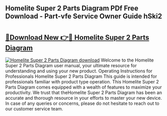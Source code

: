 ## Homelite Super 2 Parts Diagram PDf Free Download - Part-vfe Service Owner Guide hSki2

# <h2><a href="http://dfsgkcn.blite.top/?on=Homelite+Super+2+Parts+Diagram">🔗Download New 👉🔴 Homelite Super 2 Parts Diagram</a></h2>

[![Homelite Super 2 Parts Diagram download](https://i.imgur.com/lujVjoI.png)](http://dfsgkcn.blite.top/?on=Homelite+Super+2+Parts+Diagram)
Welcome to the Homelite Super 2 Parts Diagram user manual, your ultimate resource for understanding and using your new product. Operating Instructions for Professionals Homelite Super 2 Parts Diagram This guide is intended for professionals familiar with product type operation. This Homelite Super 2 Parts Diagram comes equipped with a wealth of features to maximize your productivity. We trust that theHomelite Super 2 Parts Diagram has been an accurate and thorough resource in your efforts to master your new device. In case of any queries or concerns, please do not hesitate to reach out to our customer service team.

